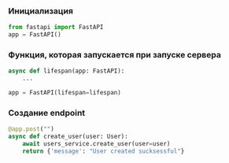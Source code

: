 ### Инициализация
```python
from fastapi import FastAPI
app = FastAPI()
```

### Функция, которая запускается при запуске сервера
```python
async def lifespan(app: FastAPI):
	...

app = FastAPI(lifespan=lifespan)
```


### Создание endpoint
```python
@app.post("")
async def create_user(user: User):
	await users_service.create_user(user=user)
	return {'message': "User created sucksessful"}

```
